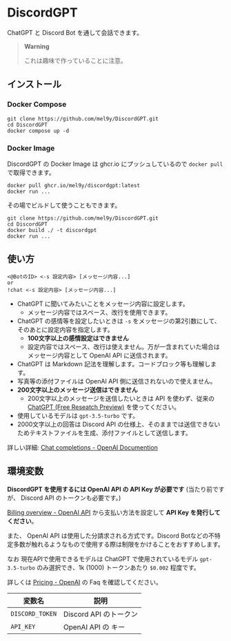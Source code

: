 # DiscordGPT

ChatGPT と Discord Bot を通して会話できます。

> **Warning**
>
> これは趣味で作っていることに注意。

## インストール

### Docker Compose

```shell
git clone https://github.com/mel9y/DiscordGPT.git
cd DiscordGPT
docker compose up -d
```

### Docker Image

DiscordGPT の Docker Image は ghcr.io にプッシュしているので `docker pull` で取得できます。

```shell
docker pull ghcr.io/mel9y/discordgpt:latest
docker run ...
```

その場でビルドして使うこともできます。

```shell
git clone https://github.com/mel9y/DiscordGPT.git
cd DiscordGPT
docker build ./ -t discordgpt
docker run ...
```

## 使い方

```
<@BotのID> <-s 設定内容> [メッセージ内容...]
or
!chat <-s 設定内容> [メッセージ内容...]
```

- ChatGPT に聞いてみたいことをメッセージ内容に設定します。
  - メッセージ内容ではスペース、改行を使用できます。
- ChatGPT の感情等を設定したいときは `-s` をメッセージの第2引数にして、そのあとに設定内容を指定します。
  - **100文字以上の感情設定はできません**
  - 設定内容ではスペース、改行は使えません。万が一含まれていた場合はメッセージ内容として OpenAI API に送信されます。
- ChatGPT は Markdown 記法を理解します。コードブロック等も理解します。
- 写真等の添付ファイルは OpenAI API 側に送信されないので使えません。
- **200文字以上のメッセージ送信はできません**
  - 200文字以上のメッセージを送信したいときは API を使わず、従来の [ChatGPT (Free Reseatch Preview)](https://chat.openai.com/chat) を使ってください。
- 使用しているモデルは `gpt-3.5-turbo` です。
- 2000文字以上の回答は Discord API の仕様上、そのままでは送信できないためテキストファイルを生成、添付ファイルとして送信します。

詳しい詳細: [Chat completions - OpenAI Documention](https://platform.openai.com/docs/guides/chat)

## 環境変数

**DiscordGPT を使用するには OpenAI API の API Key が必要です** (当たり前ですが、 Discord API のトークンも必要です。)

[Billing overview - OpenAI API](https://platform.openai.com/account/billing/overview) から支払い方法を設定して **API Key を発行してください**。

また、 OpenAI API は使用した分請求される方式です。Discord Botなどの不特定多数が触れるようなもので使用する際は制限をかけることをおすすめします。

なお 現在APIで使用できるモデルは ChatGPT で使用されているモデル `gpt-3.5-turbo` のみ選択でき、1k (1000) トークンあたり `$0.002` 程度です。

詳しくは [Pricing - OpenAI](https://openai.com/pricing) の Faq を確認してください。

| 変数名 | 説明 |
| ----- | ----- |
| `DISCORD_TOKEN`   | Discord API のトークン |
| `API_KEY` | OpenAI API の キー |
